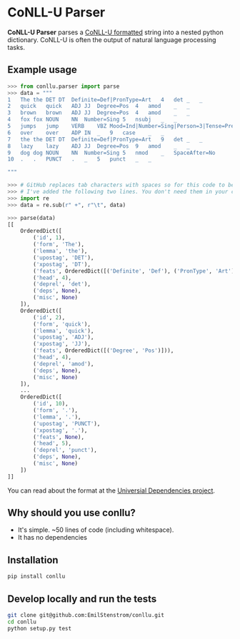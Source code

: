 # CoNLL-U Parser

**CoNLL-U Parser** parses a [CoNLL-U formatted](http://universaldependencies.org/format.html) string into a nested python dictionary. CoNLL-U is often the output of natural language processing tasks.

## Example usage

```python
>>> from conllu.parser import parse
>>> data = """
1   The the DET DT  Definite=Def|PronType=Art   4   det _   _
2   quick   quick   ADJ JJ  Degree=Pos  4   amod    _   _
3   brown   brown   ADJ JJ  Degree=Pos  4   amod    _   _
4   fox fox NOUN    NN  Number=Sing 5   nsubj   _   _
5   jumps   jump    VERB    VBZ Mood=Ind|Number=Sing|Person=3|Tense=Pres|VerbForm=Fin   0   root    _   _
6   over    over    ADP IN  _   9   case    _   _
7   the the DET DT  Definite=Def|PronType=Art   9   det _   _
8   lazy    lazy    ADJ JJ  Degree=Pos  9   amod    _   _
9   dog dog NOUN    NN  Number=Sing 5   nmod    _   SpaceAfter=No
10  .   .   PUNCT   .   _   5   punct   _   _

"""

>>> # GitHub replaces tab characters with spaces so for this code to be copy-pastable
>>> # I've added the following two lines. You don't need them in your code
>>> import re
>>> data = re.sub(r" +", r"\t", data)

>>> parse(data)
[[
    OrderedDict([
        ('id', 1),
        ('form', 'The'),
        ('lemma', 'the'),
        ('upostag', 'DET'),
        ('xpostag', 'DT'),
        ('feats', OrderedDict([('Definite', 'Def'), ('PronType', 'Art')])),
        ('head', 4),
        ('deprel', 'det'),
        ('deps', None),
        ('misc', None)
    ]),
    OrderedDict([
        ('id', 2),
        ('form', 'quick'),
        ('lemma', 'quick'),
        ('upostag', 'ADJ'),
        ('xpostag', 'JJ'),
        ('feats', OrderedDict([('Degree', 'Pos')])),
        ('head', 4),
        ('deprel', 'amod'),
        ('deps', None),
        ('misc', None)
    ]),
    ...
    OrderedDict([
        ('id', 10),
        ('form', '.'),
        ('lemma', '.'),
        ('upostag', 'PUNCT'),
        ('xpostag', '.'),
        ('feats', None),
        ('head', 5),
        ('deprel', 'punct'),
        ('deps', None),
        ('misc', None)
    ])
]]
```

You can read about the format at the [Universial Dependencies project](http://universaldependencies.org/format.html).

## Why should you use conllu?

- It's simple. ~50 lines of code (including whitespace).
- It has no dependencies

## Installation

```bash
pip install conllu
```

## Develop locally and run the tests

```bash
git clone git@github.com:EmilStenstrom/conllu.git
cd conllu
python setup.py test
```

